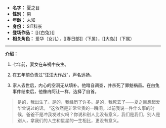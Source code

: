 
- **名字：** 夏之目
- **性别：** 男
- **年龄：** 未知
- **身份：** SIT科长
- **登场作品：** [[《白兔》]]
- **相关角色：** 爱华（女儿），[[春日部]]（下属），[[大岛]]（下属）

---

**介绍：** 

1. 七年前，妻女在车祸中丧生。

2. 在五年前负责过“汪汪大作战”，声名远扬。

3. 家人去世后，内心的空洞无从填补。他暗自调查，并杀死了罪魁祸首。在白兔事件结束后，他像冉阿让一样，选择了自首。

> 是的，我出生了。是的，我经历了许多。是的，我死去了——夏之目想起爱华曾说过的话。
> “这依然是非常宝贵的一瞬间。以前我说一件什么事的时候，爸爸不是冲我发过火吗？你说和别人比没有意义，我们是我们，别人是别人，拿我们的人生和星星的一生相比，更没有意义。
